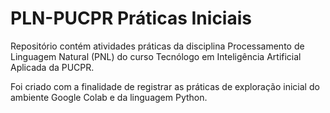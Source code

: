 # PLN-PUCPR Práticas Iniciais
Repositório contém atividades práticas da disciplina Processamento de Linguagem Natural (PNL) do curso Tecnólogo em Inteligência Artificial Aplicada da PUCPR.  

Foi criado com a finalidade de registrar as práticas de exploração inicial do ambiente Google Colab e da linguagem Python.
